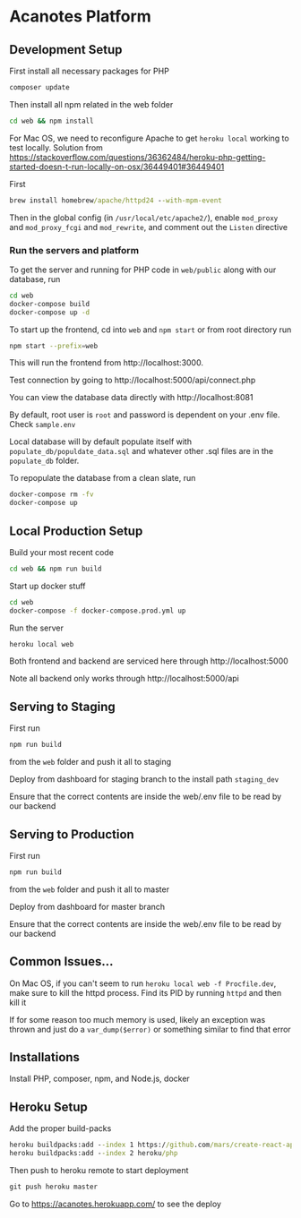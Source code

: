 # Acanotes Platform

## Development Setup

First install all necessary packages for PHP

```cmd
composer update
```

Then install all npm related in the web folder

```cmd
cd web && npm install
```

For Mac OS, we need to reconfigure Apache to get `heroku local` working to test locally. Solution from https://stackoverflow.com/questions/36362484/heroku-php-getting-started-doesn-t-run-locally-on-osx/36449401#36449401

First

```cmd
brew install homebrew/apache/httpd24 --with-mpm-event
```

Then in the global config (in `/usr/local/etc/apache2/`), enable `mod_proxy` and `mod_proxy_fcgi` and `mod_rewrite`, and comment out the `Listen` directive

### Run the servers and platform

To get the server and running for PHP code in `web/public` along with our database, run

```bash
cd web
docker-compose build
docker-compose up -d
```

To start up the frontend, cd into `web` and `npm start` or from root directory run

```bash
npm start --prefix=web
```

This will run the frontend from http://localhost:3000.


Test connection by going to http://localhost:5000/api/connect.php

You can view the database data directly with http://localhost:8081

By default, root user is `root` and password is dependent on your .env file. Check `sample.env`

Local database will by default populate itself with `populate_db/populdate_data.sql` and whatever other .sql files are in the `populate_db` folder.

To repopulate the database from a clean slate, run

```bash
docker-compose rm -fv
docker-compose up
```

## Local Production Setup

Build your most recent code

```bash
cd web && npm run build
```

Start up docker stuff

```bash
cd web
docker-compose -f docker-compose.prod.yml up
```

Run the server

```bash
heroku local web
```

Both frontend and backend are serviced here through http://localhost:5000

Note all backend only works through http://localhost:5000/api

## Serving to Staging

First run

```bash
npm run build
```

from the `web` folder and push it all to staging

Deploy from dashboard for staging branch to the install path `staging_dev`

Ensure that the correct contents are inside the web/.env file to be read by our backend


## Serving to Production

First run

```bash
npm run build
```

from the `web` folder and push it all to master

Deploy from dashboard for master branch

Ensure that the correct contents are inside the web/.env file to be read by our backend

## Common Issues...

On Mac OS, if you can't seem to run `heroku local web -f Procfile.dev`, make sure to kill the httpd process. Find its PID by running `httpd` and then kill it

If for some reason too much memory is used, likely an exception was thrown and just do a `var_dump($error)` or something similar to find that error


## Installations

Install PHP, composer, npm, and Node.js, docker



## Heroku Setup

Add the proper build-packs

```cmd
heroku buildpacks:add --index 1 https://github.com/mars/create-react-app-buildpack.git
heroku buildpacks:add --index 2 heroku/php
```

Then push to heroku remote to start deployment

```cmd
git push heroku master
```

Go to https://acanotes.herokuapp.com/ to see the deploy
